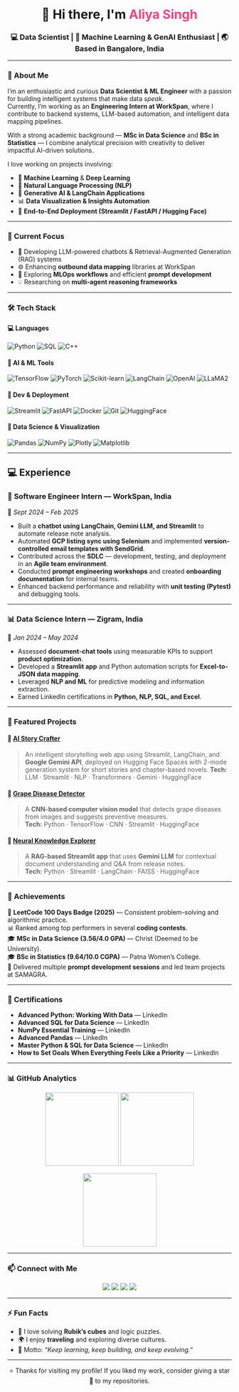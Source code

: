 <h1 align="center">👋 Hi there, I'm <span style="color:#ff4081;">Aliya Singh</span></h1>
<h3 align="center">💻 Data Scientist | 🧠 Machine Learning & GenAI Enthusiast | 🌏 Based in Bangalore, India</h3>

---

### 🌟 About Me  

I’m an enthusiastic and curious **Data Scientist & ML Engineer** with a passion for building intelligent systems that make data *speak*.  
Currently, I’m working as an **Engineering Intern at WorkSpan**, where I contribute to backend systems, LLM-based automation, and intelligent data mapping pipelines.  

With a strong academic background — **MSc in Data Science** and **BSc in Statistics** — I combine analytical precision with creativity to deliver impactful AI-driven solutions.  

I love working on projects involving:
- 🧠 **Machine Learning** & **Deep Learning**  
- 💬 **Natural Language Processing (NLP)**  
- 🎨 **Generative AI & LangChain Applications**  
- 📊 **Data Visualization & Insights Automation**  
- 🧩 **End-to-End Deployment (Streamlit / FastAPI / Hugging Face)**  

---

### 🔭 Current Focus  

- 🚀 Developing LLM-powered chatbots & Retrieval-Augmented Generation (RAG) systems  
- ⚙️ Enhancing **outbound data mapping** libraries at WorkSpan  
- 🧩 Exploring **MLOps workflows** and efficient **prompt development**  
- 💡 Researching on **multi-agent reasoning frameworks**  

---

### 🛠️ Tech Stack  

#### 💻 Languages  
![Python](https://img.shields.io/badge/-Python-3776AB?logo=python&logoColor=white)
![SQL](https://img.shields.io/badge/-SQL-4479A1?logo=MySQL&logoColor=white)
![C++](https://img.shields.io/badge/-C++-00599C?logo=c%2B%2B&logoColor=white)

#### 🧠 AI & ML Tools  
![TensorFlow](https://img.shields.io/badge/-TensorFlow-FF6F00?logo=tensorflow&logoColor=white)
![PyTorch](https://img.shields.io/badge/-PyTorch-EE4C2C?logo=pytorch&logoColor=white)
![Scikit-learn](https://img.shields.io/badge/-Scikit--learn-F7931E?logo=scikitlearn&logoColor=white)
![LangChain](https://img.shields.io/badge/-LangChain-1E90FF?logo=langchain&logoColor=white)
![OpenAI](https://img.shields.io/badge/-OpenAI-412991?logo=openai&logoColor=white)
![LLaMA2](https://img.shields.io/badge/-LLaMA2-FFB6C1?logo=meta&logoColor=white)

#### 🧰 Dev & Deployment  
![Streamlit](https://img.shields.io/badge/-Streamlit-FF4B4B?logo=streamlit&logoColor=white)
![FastAPI](https://img.shields.io/badge/-FastAPI-009688?logo=fastapi&logoColor=white)
![Docker](https://img.shields.io/badge/-Docker-2496ED?logo=docker&logoColor=white)
![Git](https://img.shields.io/badge/-Git-F05032?logo=git&logoColor=white)
![HuggingFace](https://img.shields.io/badge/-Hugging%20Face-FFD54F?logo=huggingface&logoColor=black)

#### 🧮 Data Science & Visualization  
![Pandas](https://img.shields.io/badge/-Pandas-150458?logo=pandas&logoColor=white)
![NumPy](https://img.shields.io/badge/-NumPy-013243?logo=numpy&logoColor=white)
![Plotly](https://img.shields.io/badge/-Plotly-3F4F75?logo=plotly&logoColor=white)
![Matplotlib](https://img.shields.io/badge/-Matplotlib-11557C?logo=python&logoColor=white)

---

## 💻 Experience  

### 🧩 **Software Engineer Intern — WorkSpan, India**  
📅 *Sept 2024 – Feb 2025*  
- Built a **chatbot using LangChain, Gemini LLM, and Streamlit** to automate release note analysis.  
- Automated **GCP listing sync using Selenium** and implemented **version-controlled email templates with SendGrid**.  
- Contributed across the **SDLC** — development, testing, and deployment in an **Agile team environment**.  
- Conducted **prompt engineering workshops** and created **onboarding documentation** for internal teams.  
- Enhanced backend performance and reliability with **unit testing (Pytest)** and debugging tools.  

---

### 📊 **Data Science Intern — Zigram, India**  
📅 *Jan 2024 – May 2024*  
- Assessed **document-chat tools** using measurable KPIs to support **product optimization**.  
- Developed a **Streamlit app** and Python automation scripts for **Excel-to-JSON data mapping**.  
- Leveraged **NLP and ML** for predictive modeling and information extraction.  
- Earned LinkedIn certifications in **Python, NLP, SQL, and Excel**.  

---

### 📂 Featured Projects  

#### 🔹 [AI Story Crafter](https://github.com/aliya-singh/story-generation-app)
> An intelligent storytelling web app using Streamlit, LangChain, and **Google Gemini API**, deployed on
 Hugging Face Spaces with 2-mode generation system for short stories and chapter-based novels. 
**Tech:** LLM · Streamlit · NLP · Transformers · Gemini · HuggingFace

#### 🔹 [Grape Disease Detector](https://huggingface.co/spaces/aliyasingh/grape-disease-detector)
> A **CNN-based computer vision model** that detects grape diseases from images and suggests preventive measures.  
**Tech:** Python · TensorFlow · CNN · Streamlit · HuggingFace
> 
#### 🔹 [Neural Knowledge Explorer](https://huggingface.co/spaces/aliyasingh/neural-knowledge-explorer)
> A **RAG-based Streamlit app** that uses **Gemini LLM** for contextual document understanding and Q&A from release notes.  
**Tech:** Python · Streamlit · LangChain · FAISS · HuggingFace

---

### 🧩 Achievements  

🏅 **LeetCode 100 Days Badge (2025)** — Consistent problem-solving and algorithmic practice.  
📊 Ranked among top performers in several **coding contests**.  
🎓 **MSc in Data Science (3.56/4.0 GPA)** — Christ (Deemed to be University).  
🎓 **BSc in Statistics (9.64/10.0 CGPA)** — Patna Women’s College.  
🧠 Delivered multiple **prompt development sessions** and led team projects at SAMAGRA.

---

### 📜 Certifications  

- **Advanced Python: Working With Data** — LinkedIn  
- **Advanced SQL for Data Science** — LinkedIn  
- **NumPy Essential Training** — LinkedIn  
- **Advanced Pandas** — LinkedIn  
- **Master Python & SQL for Data Science** — LinkedIn  
- **How to Set Goals When Everything Feels Like a Priority** — LinkedIn  

---

### 📊 GitHub Analytics  

<p align="center">
  <img src="https://github-readme-stats.vercel.app/api?username=aliya-singh&show_icons=true&theme=radical" height="165">
  <img src="https://github-readme-stats.vercel.app/api/top-langs/?username=aliya-singh&layout=compact&theme=radical" height="165">
</p>

<p align="center">
  <img src="https://github-readme-streak-stats.herokuapp.com/?user=aliya-singh&theme=radical" height="165">
</p>

---

### 📫 Connect with Me  

<p align="center">
  <a href="mailto:aliyasinghofficial@gmail.com"><img src="https://img.shields.io/badge/Email-aliyasinghofficial%40gmail.com-red?logo=gmail"></a>
  <a href="https://linkedin.com/in/aliya-singh"><img src="https://img.shields.io/badge/LinkedIn-Aliya%20Singh-blue?logo=linkedin"></a>
  <a href="https://github.com/aliya-singh"><img src="https://img.shields.io/badge/GitHub-aliya--singh-black?logo=github"></a>
  <a href="https://huggingface.co/spaces/aliyasingh"><img src="https://img.shields.io/badge/HuggingFace-Spaces-yellow?logo=huggingface"></a>
</p>

---

### ⚡ Fun Facts  

- 🧩 I love solving **Rubik’s cubes** and logic puzzles.  
- 🌍 I enjoy **traveling** and exploring diverse cultures.   
- 💭 Motto: *“Keep learning, keep building, and keep evolving.”*

---

<p align="center">⭐️ Thanks for visiting my profile! If you liked my work, consider giving a star 🌟 to my repositories.</p>

